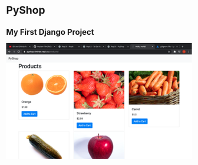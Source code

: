 # PyShop

## My First Django Project

<img alt='pyShop img' width='820' src="https://github.com/HeyIam-Tim/pyShop/blob/main/pyshop.png">